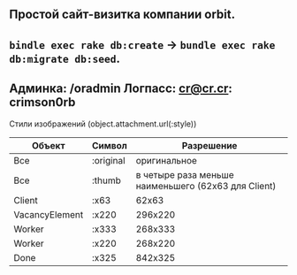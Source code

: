 Простой сайт-визитка компании orbit.
------
`bindle exec rake db:create` -> `bundle exec rake db:migrate db:seed`.
------

Админка: /oradmin
Логпасс: cr@cr.cr: crimson0rb
------
Стили изображений (object.attachment.url(:style))

Объект | Символ | Разрешение
-------|--------|-----------
Все | :original | оригинальное
Все | :thumb | в четыре раза меньше наименьшего (62x63 для Client)
Client | :x63 | 62x63
VacancyElement | :x220 | 296x220
Worker | :x333 | 268x333
Worker | :x220 | 268x220
Done | :x325 | 842x325
